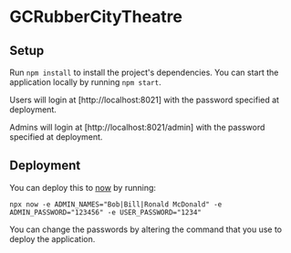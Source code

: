 # GCRubberCityTheatre

## Setup

Run `npm install` to install the project's dependencies. You can start
the application locally by running `npm start`.

Users will login at [http://localhost:8021] with the password specified
at deployment.

Admins will login at [http://localhost:8021/admin] with the password
specified at deployment.

## Deployment

You can deploy this to [now](https://zeit.co/) by running:

`npx now -e ADMIN_NAMES="Bob|Bill|Ronald McDonald" -e ADMIN_PASSWORD="123456" -e USER_PASSWORD="1234"`

You can change the passwords by altering the command that you use to deploy
the application.
